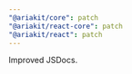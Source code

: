 ```yaml
---
"@ariakit/core": patch
"@ariakit/react-core": patch
"@ariakit/react": patch
---
```


Improved JSDocs.

